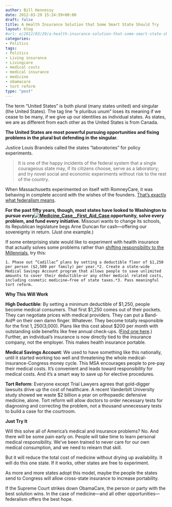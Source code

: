 ```yaml
---
author: Bill Hennessy
date: 2012-03-29 15:24:59+00:00
draft: false
title: A Health Insurance Solution that Some Smart State Should Try
layout: blog
#url: e/2012/03/29/a-health-insurance-solution-that-some-smart-state-should-try/
categories:
- Politics
tags:
- Politics
- Living insurance
- Livingcare
- medical costs
- medical insurance
- medicine
- obamacare
- tort reform
type: "post"
---
```


The term “United States” is both plural (many states united) and singular (the United States). The tag line “e pluribus unum” loses its meaning if we cease to be many, if we give up our identities as individual states. As states, we are as different from each other as the United States is from Canada.

 

**The United States are most powerful pursuing opportunities and fixing problems in the plural but defending in the singular.**

 

Justice Louis Brandeis called the states “laboratories” for policy experiments. 

 

>   
> 
> It is one of the happy incidents of the federal system that a single courageous state may, if its citizens choose, serve as a laboratory; and try novel social and economic experiments without risk to the rest of the country.
> 
> 

 

When Massachusetts experimented on itself with RomneyCare, it was behaving in complete accord with the wishes of the founders. [That’s exactly what federalism means](https://www.aei.org/article/politics-and-public-opinion/elections/laboratories-of-democracy/). 

 

**For the past fifty years, though, most states have looked to Washington to pursue every[![Medicine_Case__First_Aid_Case](https://ludicrite.files.wordpress.com/2012/03/medicine_case__first_aid_case_thumb.jpg)
](https://ludicrite.files.wordpress.com/2012/03/medicine_case__first_aid_case.jpg) opportunity, solve every problem, and fund every initiative.** Missouri wants to change its schools, its Republican legislature begs Arne Duncan for cash—offering our sovereignty in return. (Just one example.)

 

If some enterprising state would like to experiment with health insurance that actually solves some problems rather than [shifting responsibility to the Millennials](https://hennessysview.com/latest/what-scrooge-teaches-millennials/), try this:

 

    1. Phase out “Cadillac” plans by setting a deductible floor of $1,250 per person ($2,500 per family) per year.*2. Create a state-wide Medical Savings Account program that allows people to save unlimited amounts to cover their deductible—or any other medical related costs, including cosmetic medicine—free of state taxes.*3. Pass meaningful tort reform.   

**Why This Will Work**

 

**High Deductible**: By setting a minimum deductible of $1,250, people become medical consumers. That first $1,250 comes out of their pockets. They can negotiate prices with medical providers. They can put a Band-Aid® on their own damn finger. Whatever. They become totally responsible for the first $1,250 ($3,000). Plans like this cost about $200 per month with outstanding side benefits like free annual check-ups. ([Find one here](https://www.ehealthinsurance.com).) Further, an individual’s insurance is now directly tied to the insurance company, not the employer. This makes health insurance portable.

 

**Medical Savings Account**: We used to have something like this nationally, until it started working too well and threatening the whole medical-insurance-Congress money cycle. This MSA encourages people to pre-pay their medical costs. It’s convenient and leads toward responsibility for medical costs. And it’s a smart way to save up for elective procedures. 

 

**Tort Reform**: Everyone except Trial Lawyers agrees that gold-digger lawsuits drive up the cost of healthcare. A recent Vanderbilt University study showed we waste $2 billion a year on orthopaedic defensive medicine, alone. Tort reform will allow doctors to order necessary tests for diagnosing and correcting the problem, not a thousand unnecessary tests to build a case for the courtroom. 

 

**Just Try It**

 

Will this solve all of America’s medical and insurance problems? No. And there will be some pain early on. People will take time to learn personal medical responsibility. We’ve been trained to never care for our own medical consumption, and we need to relearn that skill.

 

But it will reduce the total cost of medicine without drying up availability. It will do this one state. If it works, other states are free to experiment. 

 

As more and more states adopt this model, maybe the people the states send to Congress will allow cross-state insurance to increase portability. 

 

If the Supreme Court strikes down ObamaCare, the person or party with the best solution wins. In the case of medicine—and all other opportunities—federalism offers the best hope.
